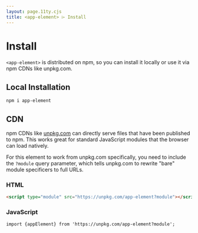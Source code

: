 ```yaml
---
layout: page.11ty.cjs
title: <app-element> ⌲ Install
---
```


# Install

`<app-element>` is distributed on npm, so you can install it locally or use it via npm CDNs like unpkg.com.

## Local Installation

```bash
npm i app-element
```

## CDN

npm CDNs like [unpkg.com]() can directly serve files that have been published to npm. This works great for standard JavaScript modules that the browser can load natively.

For this element to work from unpkg.com specifically, you need to include the `?module` query parameter, which tells unpkg.com to rewrite "bare" module specificers to full URLs.

### HTML

```html
<script type="module" src="https://unpkg.com/app-element?module"></script>
```

### JavaScript

```html
import {appElement} from 'https://unpkg.com/app-element?module';
```
